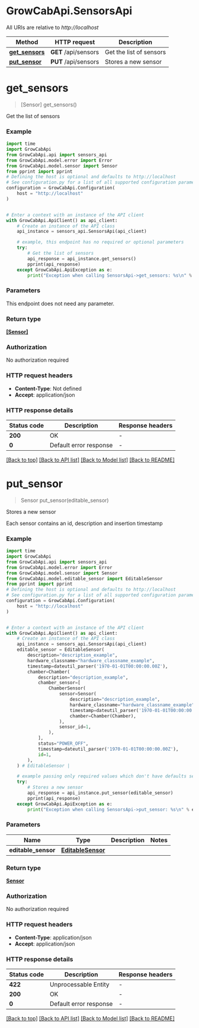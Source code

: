 # GrowCabApi.SensorsApi

All URIs are relative to *http://localhost*

Method | HTTP request | Description
------------- | ------------- | -------------
[**get_sensors**](SensorsApi.md#get_sensors) | **GET** /api/sensors | Get the list of sensors
[**put_sensor**](SensorsApi.md#put_sensor) | **PUT** /api/sensors | Stores a new sensor


# **get_sensors**
> [Sensor] get_sensors()

Get the list of sensors

### Example

```python
import time
import GrowCabApi
from GrowCabApi.api import sensors_api
from GrowCabApi.model.error import Error
from GrowCabApi.model.sensor import Sensor
from pprint import pprint
# Defining the host is optional and defaults to http://localhost
# See configuration.py for a list of all supported configuration parameters.
configuration = GrowCabApi.Configuration(
    host = "http://localhost"
)


# Enter a context with an instance of the API client
with GrowCabApi.ApiClient() as api_client:
    # Create an instance of the API class
    api_instance = sensors_api.SensorsApi(api_client)

    # example, this endpoint has no required or optional parameters
    try:
        # Get the list of sensors
        api_response = api_instance.get_sensors()
        pprint(api_response)
    except GrowCabApi.ApiException as e:
        print("Exception when calling SensorsApi->get_sensors: %s\n" % e)
```


### Parameters
This endpoint does not need any parameter.

### Return type

[**[Sensor]**](Sensor.md)

### Authorization

No authorization required

### HTTP request headers

 - **Content-Type**: Not defined
 - **Accept**: application/json


### HTTP response details
| Status code | Description | Response headers |
|-------------|-------------|------------------|
**200** | OK |  -  |
**0** | Default error response |  -  |

[[Back to top]](#) [[Back to API list]](../README.md#documentation-for-api-endpoints) [[Back to Model list]](../README.md#documentation-for-models) [[Back to README]](../README.md)

# **put_sensor**
> Sensor put_sensor(editable_sensor)

Stores a new sensor

Each sensor contains an id, description and insertion timestamp

### Example

```python
import time
import GrowCabApi
from GrowCabApi.api import sensors_api
from GrowCabApi.model.error import Error
from GrowCabApi.model.sensor import Sensor
from GrowCabApi.model.editable_sensor import EditableSensor
from pprint import pprint
# Defining the host is optional and defaults to http://localhost
# See configuration.py for a list of all supported configuration parameters.
configuration = GrowCabApi.Configuration(
    host = "http://localhost"
)


# Enter a context with an instance of the API client
with GrowCabApi.ApiClient() as api_client:
    # Create an instance of the API class
    api_instance = sensors_api.SensorsApi(api_client)
    editable_sensor = EditableSensor(
        description="description_example",
        hardware_classname="hardware_classname_example",
        timestamp=dateutil_parser('1970-01-01T00:00:00.00Z'),
        chamber=Chamber(
            description="description_example",
            chamber_sensor=[
                ChamberSensor(
                    sensor=Sensor(
                        description="description_example",
                        hardware_classname="hardware_classname_example",
                        timestamp=dateutil_parser('1970-01-01T00:00:00.00Z'),
                        chamber=Chamber(Chamber),
                    ),
                    sensor_id=1,
                ),
            ],
            status="POWER_OFF",
            timestamp=dateutil_parser('1970-01-01T00:00:00.00Z'),
            id=1,
        ),
    ) # EditableSensor | 

    # example passing only required values which don't have defaults set
    try:
        # Stores a new sensor
        api_response = api_instance.put_sensor(editable_sensor)
        pprint(api_response)
    except GrowCabApi.ApiException as e:
        print("Exception when calling SensorsApi->put_sensor: %s\n" % e)
```


### Parameters

Name | Type | Description  | Notes
------------- | ------------- | ------------- | -------------
 **editable_sensor** | [**EditableSensor**](EditableSensor.md)|  |

### Return type

[**Sensor**](Sensor.md)

### Authorization

No authorization required

### HTTP request headers

 - **Content-Type**: application/json
 - **Accept**: application/json


### HTTP response details
| Status code | Description | Response headers |
|-------------|-------------|------------------|
**422** | Unprocessable Entity |  -  |
**200** | OK |  -  |
**0** | Default error response |  -  |

[[Back to top]](#) [[Back to API list]](../README.md#documentation-for-api-endpoints) [[Back to Model list]](../README.md#documentation-for-models) [[Back to README]](../README.md)

